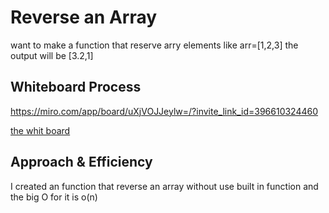# Reverse an Array
want to make a function that reserve arry elements like
arr=[1,2,3]
the output will be
[3.2,1]

## Whiteboard Process
https://miro.com/app/board/uXjVOJJeylw=/?invite_link_id=396610324460

[the whit board](./1.jpg)

## Approach & Efficiency

I created an function that reverse an array without use built in function and the big O for it is o(n)








